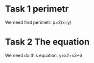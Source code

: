# Task 1 perimetr
We need find perimetr: p=2(x+y)

# Task 2 The equation
We need do this equation: y=x*2+x*3+6